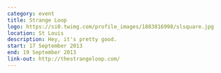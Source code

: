```yaml
---
category: event
title: Strange Loop
logo: https://si0.twimg.com/profile_images/1883816998/slsquare.jpg
location: St Louis
description: Hey, it's pretty good.
start: 17 September 2013
end: 19 September 2013
link-out: http://thestrangeloop.com/
---
```

